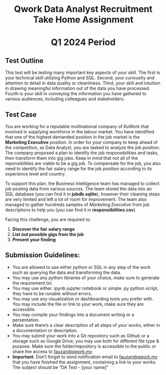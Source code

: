 # <p style="text-align: center;">Qwork Data Analyst Recruitment Take Home Assignment</p>
# <p style="text-align: center;">Q1 2024 Period</p>

## Test Outline

This test will be testing many important key aspects of your skill. The first is your technical skill utilizing Python and SQL. Second, your curiousity and attention to detail in data quality or cleanliness.
Third, your skill and intuition in drawing meaningful information out of the data you have processed. Fourth is your skill in conveying the information you have gathered to various audiences, including colleagues and stakeholders.

## Test Case

You are working for a reputable multinational company of KuWork that involved in supplying workforce in the labour market. 
You have identified that one of the highest demanded position in the job market is the **Marketing Executive** position.
In order for your company to keep ahead of the competition, as Data Analyst, you are tasked to analyze the job position.  
The company proposed a plan to identify the job responsibilities and tasks, then transform them into gig jobs. Keep in mind that not all of the reponsibilities are viable to be a gig job.
To compensate for the job, you also need to identify the fair salary range for the job position according to its experience level and country.<br>

To support this plan, the Business Intelligence team has managed to collect job posting data from various sources.
The team stored the data into an SQL database (you can find it in **jobdb.sqlite**), however their cleaning steps are very limited and left a lot of room for improvement. The team also managed to gather hundreds samples of *Marketing Executive* from job descriptions to help you (you can find it in **responsibilities.csv**).

Facing this challenge, you are required to:

1. **Discover the fair salary range**
2. **List out possible gigs from the job**
3. **Present your finding**

## Submission Guidelines:

- You are allowed to use either python or SQL in any step of the work such as querying the data and transforming the data.
- You may use any python libraries of your choice, make sure to generate the requirement.txt.
- You may use either .ipynb jupyter notebook or simple .py python script, they have to be runable without errors.
- You may use any visualization or dashboarding tools you prefer with. You may include the file or link to your work, make sure they are accessible.
- You may compile your findings into a document writing or a persentation.
- Make sure there’s a clear description of all steps of your works, either in a documentation or
description.
- You may submit your work into a Git repository such as Github or a storage such as Google Drive, you may use both for different file type & purpose. Make sure the folder/repository is accessible to the public or share the access to fauzan@qwork.my
- **Important**. Don’t forget to send notification email to fauzan@qwork.my that you have
finished the assignment, containing a link to your works. The subject should be “DA Test -
[your name]”